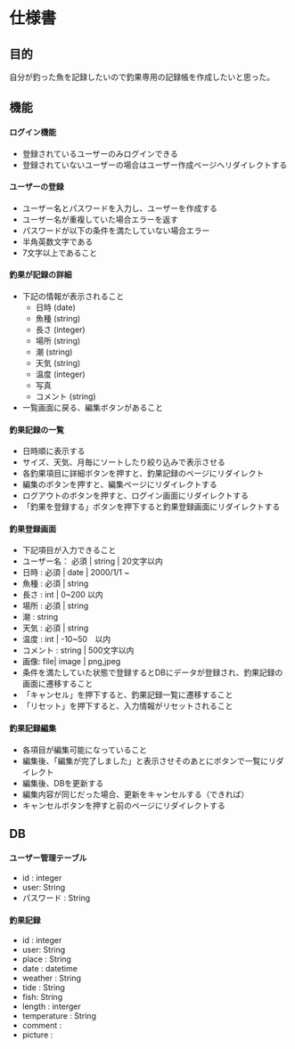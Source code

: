 # 仕様書
## 目的
自分が釣った魚を記録したいので釣果専用の記録帳を作成したいと思った。

## 機能
#### ログイン機能
 - 登録されているユーザーのみログインできる
 - 登録されていないユーザーの場合はユーザー作成ページへリダイレクトする

#### ユーザーの登録
 - ユーザー名とパスワードを入力し、ユーザーを作成する
 - ユーザー名が重複していた場合エラーを返す
 - パスワードが以下の条件を満たしていない場合エラー
  - 半角英数文字である
  - 7文字以上であること

####  釣果が記録の詳細
- 下記の情報が表示されること
  - 日時 (date)
  - 魚種 (string)
  - 長さ (integer)
  - 場所 (string)
  - 潮 (string)
  - 天気 (string)
  - 温度 (integer)
  - 写真
  - コメント (string)
- 一覧画面に戻る、編集ボタンがあること

#### 釣果記録の一覧
 - 日時順に表示する
 - サイズ、天気、月毎にソートしたり絞り込みで表示させる
 - 各釣果項目に詳細ボタンを押すと、釣果記録のページにリダイレクト
 - 編集のボタンを押すと、編集ページにリダイレクトする
 - ログアウトのボタンを押すと、ログイン画面にリダイレクトする
 - 「釣果を登録する」ボタンを押下すると釣果登録画面にリダイレクトする

#### 釣果登録画面
- 下記項目が入力できること
 - ユーザー名： 必須 | string | 20文字以内
 - 日時 : 必須 | date | 2000/1/1 ~ 
 - 魚種 : 必須 | string
 - 長さ : int | 0~200 以内
 - 場所 : 必須 | string
 - 潮   : string
 - 天気 : 必須 | string
 - 温度 : int | -10~50　以内
 - コメント : string | 500文字以内
 - 画像: file| image | png,jpeg
- 条件を満たしていた状態で登録するとDBにデータが登録され、釣果記録の画面に遷移すること
- 「キャンセル」を押下すると、釣果記録一覧に遷移すること
- 「リセット」を押下すると、入力情報がリセットされること

#### 釣果記録編集
 - 各項目が編集可能になっていること
 - 編集後、「編集が完了しました」と表示させそのあとにボタンで一覧にリダイレクト
 - 編集後、DBを更新する
 - 編集内容が同じだった場合、更新をキャンセルする（できれば）
 - キャンセルボタンを押すと前のページにリダイレクトする

## DB
#### ユーザー管理テーブル
 - id : integer
 - user: String
 - パスワード : String

#### 釣果記録
 - id : integer
 - user: String
 - place : String
 - date : datetime
 - weather : String
 - tide : String
 - fish: String
 - length : interger
 - temperature : String
 - comment :
 - picture : 